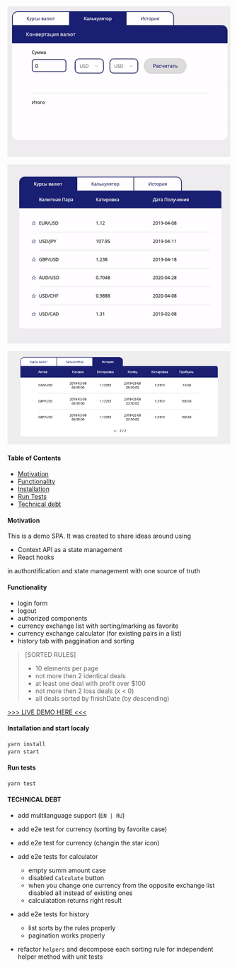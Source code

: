<p>
<img src="./src/assets/calculator_demo.gif" />
</p>
<p><img src="./src/assets/currency_demo.gif"/></p>
<p>
<img src="./src/assets/history_snapshot.png" />
</p>

#### Table of Contents

- [Motivation](#motivation)
- [Functionality](#functionality)
- [Installation](#installation-and-start-localy)
- [Run Tests](#run-tests)
- [Technical debt](#technical-debt)

#### Motivation

This is a demo SPA.
It was created to share ideas around using

- Context API as a state management
- React hooks

in authontification and state management with one source of truth

#### Functionality

- login form
- logout
- authorized components
- currency exchange list with sorting/marking as favorite
- currency exchange calculator (for existing pairs in a list)
- history tab with paggination and sorting

> [SORTED RULES]
>
> - 10 elements per page
> - not more then 2 identical deals
> - at least one deal with profit over \$100
> - not more then 2 loss deals (x < 0)
> - all deals sorted by finishDate (by descending)

[>>> LIVE DEMO HERE <<<](https://yacheckalin.github.io/simple-react-app/)

#### Installation and start localy

```javascript
yarn install
yarn start
```

#### Run tests

```javascript
yarn test
```

#### TECHNICAL DEBT

- add multilanguage support (<code>EN | RU</code>)
- add e2e test for currency (sorting by favorite case)
- add e2e test for currency (changin the star icon)
- add e2e tests for calculator

  - empty summ amount case
  - disabled <code>Calculate</code> button
  - when you change one currency from the opposite exchange list disabled all instead of existing ones
  - calculatation returns right result

- add e2e tests for history
  - list sorts by the rules properly
  - pagination works properly
- refactor <code>helpers</code> and decompose each sorting rule for independent helper method with unit tests
